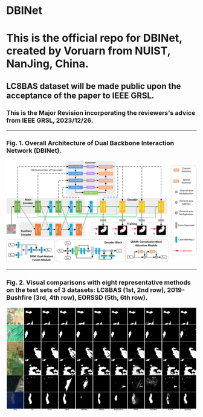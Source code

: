 # DBINet
<h1>This is the official repo for DBINet, created by Voruarn from NUIST, NanJing, China. </h1>
<h2>LC8BAS dataset will be made public upon the acceptance of the paper to IEEE GRSL.</h2>
<h3>This is the Major Revision incorporating the reviewers's advice from IEEE GRSL, 2023/12/26.</h3>
<hr>
<h3>Fig. 1. Overall Architecture of Dual Backbone Interaction Network (DBINet).</h3>
<img src="imgs/DBINetMR.png">
<hr>
<h3>Fig. 2. Visual comparisons with eight representative methods on the test sets of 3 datasets: LC8BAS (1st, 2nd row), 2019-Bushfire (3rd, 4th row), EORSSD (5th, 6th row).</h3>
<img src="imgs/VisualComp.png">


